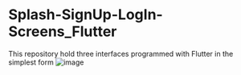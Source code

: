 # Splash-SignUp-LogIn-Screens_Flutter
This repository hold three interfaces programmed with Flutter in the simplest form
![image](https://user-images.githubusercontent.com/78331050/202720501-c1137050-4f2b-45d6-b0e9-0b6944a4d487.png)

